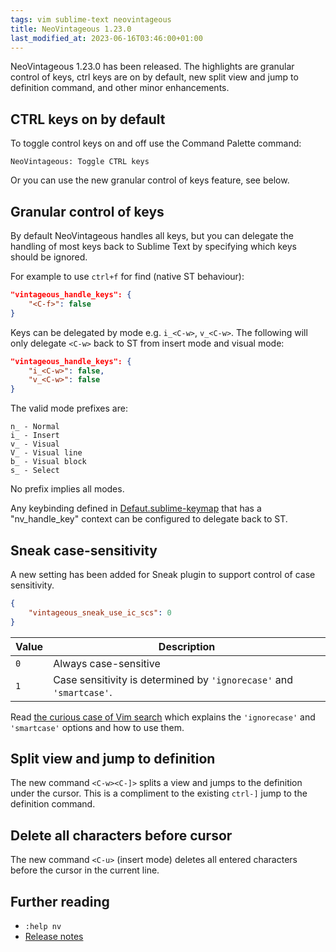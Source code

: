 ```yaml
---
tags: vim sublime-text neovintageous
title: NeoVintageous 1.23.0
last_modified_at: 2023-06-16T03:46:00+01:00
---
```


NeoVintageous 1.23.0 has been released. The highlights are granular control of keys, ctrl keys are on by default, new split view and jump to definition command, and other minor enhancements.

## CTRL keys on by default

To toggle control keys on and off use the Command Palette command:

```console
NeoVintageous: Toggle CTRL keys
```

Or you can use the new granular control of keys feature, see below.

## Granular control of keys

By default NeoVintageous handles all keys, but you can delegate the handling of most keys back to Sublime Text by specifying which keys should be ignored. 

For example to use `ctrl+f` for find (native ST behaviour):

```json
"vintageous_handle_keys": {
    "<C-f>": false
}
```

Keys can be delegated by mode e.g. `i_<C-w>`, `v_<C-w>`. The following
will only delegate `<C-w>` back to ST from insert mode and visual mode:

```json
"vintageous_handle_keys": {
    "i_<C-w>": false,
    "v_<C-w>": false
}
```

The valid mode prefixes are:

    n_ - Normal
    i_ - Insert
    v_ - Visual
    V_ - Visual line
    b_ - Visual block
    s_ - Select

No prefix implies all modes.

Any keybinding defined in [Defaut.sublime-keymap](https://github.com/NeoVintageous/NeoVintageous/blob/master/Default.sublime-keymap) that has a "nv_handle_key" context can be configured to delegate back to ST.

## Sneak case-sensitivity

A new setting has been added for Sneak plugin to support control of case sensitivity.

```json
{
    "vintageous_sneak_use_ic_scs": 0
}
```

Value | Description
----- | -----------
`0` | Always case-sensitive
`1` | Case sensitivity is determined by `'ignorecase'` and `'smartcase'`.

Read [the curious case of Vim search](/2020/12/11/the-curious-case-of-vim-search/) which explains the `'ignorecase'` and `'smartcase'` options and how to use them.

## Split view and jump to definition

The new command `<C-w><C-]>` splits a view and jumps to the definition under the cursor. This is a compliment to the existing `ctrl-]` jump to the definition command.

## Delete all characters before cursor

The new command `<C-u>` (insert mode) deletes all entered characters before the cursor in the current line.

## Further reading

* `:help nv`
* [Release notes](https://github.com/NeoVintageous/NeoVintageous/releases/tag/1.23.0)
